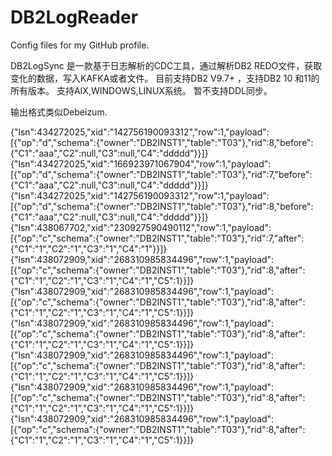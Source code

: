
# DB2LogReader
Config files for my GitHub profile.

DB2LogSync 是一款基于日志解析的CDC工具，通过解析DB2 REDO文件，获取变化的数据，写入KAFKA或者文件。
目前支持DB2 V9.7+ ，支持DB2 10 和11的所有版本。
支持AIX,WINDOWS,LINUX系统。
暂不支持DDL同步。

输出格式类似Debeizum.

{"lsn":434272025,"xid":"142756190093312","row":1,"payload":[{"op":"d","schema":{"owner":"DB2INST1","table":"T03"},"rid":8,"before":{"C1":"aaa","C2":null,"C3":null,"C4":"ddddd"}}]}
{"lsn":434272025,"xid":"166923971067904","row":1,"payload":[{"op":"d","schema":{"owner":"DB2INST1","table":"T03"},"rid":7,"before":{"C1":"aaa","C2":null,"C3":null,"C4":"ddddd"}}]}
{"lsn":434272025,"xid":"142756190093312","row":1,"payload":[{"op":"d","schema":{"owner":"DB2INST1","table":"T03"},"rid":8,"before":{"C1":"aaa","C2":null,"C3":null,"C4":"ddddd"}}]}
{"lsn":438067702,"xid":"230927590490112","row":1,"payload":[{"op":"c","schema":{"owner":"DB2INST1","table":"T03"},"rid":7,"after":{"C1":"1","C2":"1","C3":"1","C4":"1"}}]}
{"lsn":438072909,"xid":"268310985834496","row":1,"payload":[{"op":"c","schema":{"owner":"DB2INST1","table":"T03"},"rid":8,"after":{"C1":"1","C2":"1","C3":"1","C4":"1","C5":1}}]}
{"lsn":438072909,"xid":"268310985834496","row":1,"payload":[{"op":"c","schema":{"owner":"DB2INST1","table":"T03"},"rid":8,"after":{"C1":"1","C2":"1","C3":"1","C4":"1","C5":1}}]}
{"lsn":438072909,"xid":"268310985834496","row":1,"payload":[{"op":"c","schema":{"owner":"DB2INST1","table":"T03"},"rid":8,"after":{"C1":"1","C2":"1","C3":"1","C4":"1","C5":1}}]}
{"lsn":438072909,"xid":"268310985834496","row":1,"payload":[{"op":"c","schema":{"owner":"DB2INST1","table":"T03"},"rid":8,"after":{"C1":"1","C2":"1","C3":"1","C4":"1","C5":1}}]}
{"lsn":438072909,"xid":"268310985834496","row":1,"payload":[{"op":"c","schema":{"owner":"DB2INST1","table":"T03"},"rid":8,"after":{"C1":"1","C2":"1","C3":"1","C4":"1","C5":1}}]}
{"lsn":438072909,"xid":"268310985834496","row":1,"payload":[{"op":"c","schema":{"owner":"DB2INST1","table":"T03"},"rid":8,"after":{"C1":"1","C2":"1","C3":"1","C4":"1","C5":1}}]}

